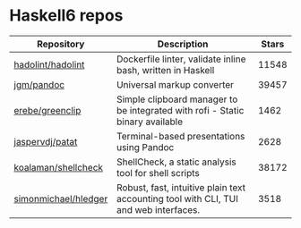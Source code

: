# Haskell6 repos

| Repository                                                      | Description                                                                          | Stars |
| --------------------------------------------------------------- | ------------------------------------------------------------------------------------ | ----- |
| [hadolint/hadolint](https://github.com/hadolint/hadolint)       | Dockerfile linter, validate inline bash, written in Haskell                          | 11548 |
| [jgm/pandoc](https://github.com/jgm/pandoc)                     | Universal markup converter                                                           | 39457 |
| [erebe/greenclip](https://github.com/erebe/greenclip)           | Simple clipboard manager to be integrated with rofi - Static binary available        | 1462  |
| [jaspervdj/patat](https://github.com/jaspervdj/patat)           | Terminal-based presentations using Pandoc                                            | 2628  |
| [koalaman/shellcheck](https://github.com/koalaman/shellcheck)   | ShellCheck, a static analysis tool for shell scripts                                 | 38172 |
| [simonmichael/hledger](https://github.com/simonmichael/hledger) | Robust, fast, intuitive plain text accounting tool with CLI, TUI and web interfaces. | 3518  |
